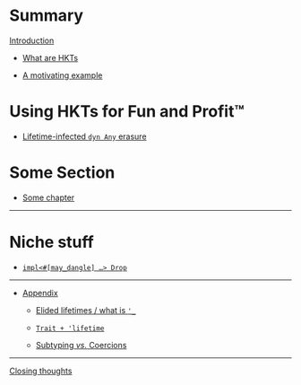 # Summary

[Introduction](README.md)

- [What are HKTs](what-are-hkts.md)

- [A motivating example](motivating-example.md)

# Using HKTs for Fun and Profit™

- [Lifetime-infected `dyn Any` erasure](lifetime-any.md)

# Some Section

- [Some chapter]()

___


# Niche stuff

- [<code>impl\<#\[may_dangle\] …\> Drop</code>]()

___

- [Appendix]()

    - [Elided lifetimes / what is `'_`]()

    - [`Trait + 'lifetime`]()

    - [Subtyping _vs._ Coercions]()
___

[Closing thoughts]()
